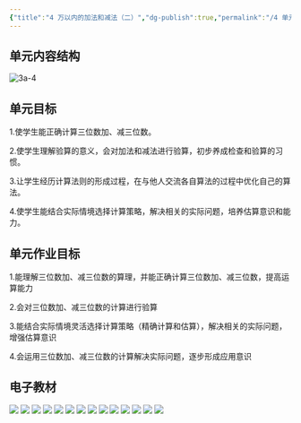 ```yaml
---
{"title":"4 万以内的加法和减法（二）","dg-publish":true,"permalink":"/4 单元教学/3A 三上/4 万以内的加法和减法（二）/","dgPassFrontmatter":true,"noteIcon":""}
---
```



## 单元内容结构

![3a-4](https://r2.edui123.com/2023/05/3a-4.png)

## 单元目标

1.使学生能正确计算三位数加、减三位数。

2.使学生理解验算的意义，会对加法和减法进行验算，初步养成检查和验算的习惯。

3.让学生经历计算法则的形成过程，在与他人交流各自算法的过程中优化自己的算法。

4.使学生能结合实际情境选择计算策略，解决相关的实际问题，培养估算意识和能力。

## 单元作业目标

1.能理解三位数加、减三位数的算理，并能正确计算三位数加、减三位数，提高运算能力

2.会对三位数加、减三位数的计算进行验算

3.能结合实际情境灵活选择计算策略（精确计算和估算），解决相关的实际问题，增强估算意识

4.会运用三位数加、减三位数的计算解决实际问题，逐步形成应用意识

## 电子教材

<p class="grid-4">
	<img loading="lazy" decoding="async" src="https://book.pep.com.cn/1221001301141/files/mobile/42.jpg">
	<img loading="lazy" decoding="async" src="https://book.pep.com.cn/1221001301141/files/mobile/43.jpg">
	<img loading="lazy" decoding="async" src="https://book.pep.com.cn/1221001301141/files/mobile/44.jpg">
	<img loading="lazy" decoding="async" src="https://book.pep.com.cn/1221001301141/files/mobile/45.jpg">
	<img loading="lazy" decoding="async" src="https://book.pep.com.cn/1221001301141/files/mobile/46.jpg">
	<img loading="lazy" decoding="async" src="https://book.pep.com.cn/1221001301141/files/mobile/47.jpg">
	<img loading="lazy" decoding="async" src="https://book.pep.com.cn/1221001301141/files/mobile/48.jpg">
	<img loading="lazy" decoding="async" src="https://book.pep.com.cn/1221001301141/files/mobile/49.jpg">
	<img loading="lazy" decoding="async" src="https://book.pep.com.cn/1221001301141/files/mobile/50.jpg">
	<img loading="lazy" decoding="async" src="https://book.pep.com.cn/1221001301141/files/mobile/51.jpg">
	<img loading="lazy" decoding="async" src="https://book.pep.com.cn/1221001301141/files/mobile/52.jpg">
	<img loading="lazy" decoding="async" src="https://book.pep.com.cn/1221001301141/files/mobile/53.jpg">
	<img loading="lazy" decoding="async" src="https://book.pep.com.cn/1221001301141/files/mobile/54.jpg">
	<img loading="lazy" decoding="async" src="https://book.pep.com.cn/1221001301141/files/mobile/55.jpg">
</p>
